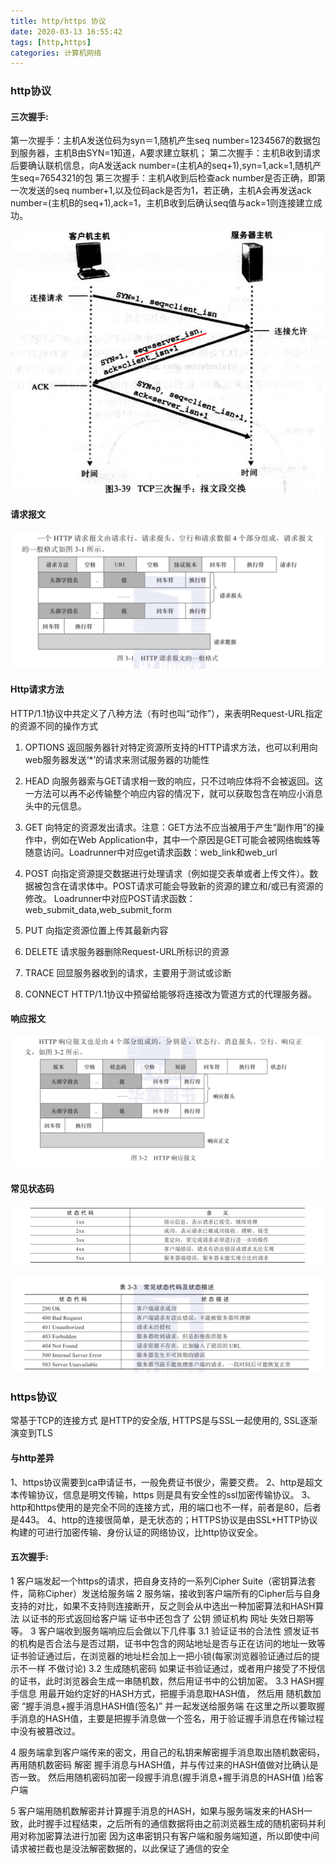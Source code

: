 ```yaml
---
title: http/https 协议
date: 2020-03-13 16:55:42
tags: [http,https]
categories: 计算机网络
---
```


### http协议

#### 三次握手:

第一次握手：主机A发送位码为syn＝1,随机产生seq number=1234567的数据包到服务器，主机B由SYN=1知道，A要求建立联机； 
第二次握手：主机B收到请求后要确认联机信息，向A发送ack number=(主机A的seq+1),syn=1,ack=1,随机产生seq=7654321的包 
第三次握手：主机A收到后检查ack number是否正确，即第一次发送的seq number+1,以及位码ack是否为1，若正确，主机A会再发送ack number=(主机B的seq+1),ack=1，主机B收到后确认seq值与ack=1则连接建立成功。

<!--more-->

![](httphttpsxieyi/11111111111.png)

#### 请求报文

![](httphttpsxieyi/22222222222.png)

#### Http请求方法

HTTP/1.1协议中共定义了八种方法（有时也叫“动作”），来表明Request-URL指定的资源不同的操作方式

1. OPTIONS 
   返回服务器针对特定资源所支持的HTTP请求方法，也可以利用向web服务器发送‘*’的请求来测试服务器的功能性

2. HEAD 
   向服务器索与GET请求相一致的响应，只不过响应体将不会被返回。这一方法可以再不必传输整个响应内容的情况下，就可以获取包含在响应小消息头中的元信息。

3. GET 
   向特定的资源发出请求。注意：GET方法不应当被用于产生“副作用”的操作中，例如在Web Application中，其中一个原因是GET可能会被网络蜘蛛等随意访问。Loadrunner中对应get请求函数：web_link和web_url

4. POST 
   向指定资源提交数据进行处理请求（例如提交表单或者上传文件）。数据被包含在请求体中。POST请求可能会导致新的资源的建立和/或已有资源的修改。 Loadrunner中对应POST请求函数：web_submit_data,web_submit_form

5. PUT 
   向指定资源位置上传其最新内容

6. DELETE 
   请求服务器删除Request-URL所标识的资源

7. TRACE 
   回显服务器收到的请求，主要用于测试或诊断

8. CONNECT 
   HTTP/1.1协议中预留给能够将连接改为管道方式的代理服务器。

#### 响应报文

![](httphttpsxieyi/333333333333.png)

#### 常见状态码

![](httphttpsxieyi/4.png)

![](httphttpsxieyi/5.png)

### https协议

常基于TCP的连接方式 是HTTP的安全版, HTTPS是与SSL一起使用的, SSL逐渐演变到TLS

#### 与http差异

1、https协议需要到ca申请证书，一般免费证书很少，需要交费。 
2、http是超文本传输协议，信息是明文传输，https 则是具有安全性的ssl加密传输协议。 
3、http和https使用的是完全不同的连接方式，用的端口也不一样，前者是80，后者是443。 
4、http的连接很简单，是无状态的；HTTPS协议是由SSL+HTTP协议构建的可进行加密传输、身份认证的网络协议，比http协议安全。

#### 五次握手:

1 客户端发起一个https的请求，把自身支持的一系列Cipher Suite（密钥算法套件，简称Cipher）发送给服务端 
2 服务端，接收到客户端所有的Cipher后与自身支持的对比，如果不支持则连接断开，反之则会从中选出一种加密算法和HASH算法 
以证书的形式返回给客户端 证书中还包含了 公钥 颁证机构 网址 失效日期等等。 
3 客户端收到服务端响应后会做以下几件事 
3.1 验证证书的合法性 
颁发证书的机构是否合法与是否过期，证书中包含的网站地址是否与正在访问的地址一致等 
证书验证通过后，在浏览器的地址栏会加上一把小锁(每家浏览器验证通过后的提示不一样 不做讨论) 
3.2 生成随机密码 
如果证书验证通过，或者用户接受了不授信的证书，此时浏览器会生成一串随机数，然后用证书中的公钥加密。 
3.3 HASH握手信息 
用最开始约定好的HASH方式，把握手消息取HASH值， 然后用 随机数加密 “握手消息+握手消息HASH值(签名)” 并一起发送给服务端 
在这里之所以要取握手消息的HASH值，主要是把握手消息做一个签名，用于验证握手消息在传输过程中没有被篡改过。

4 服务端拿到客户端传来的密文，用自己的私钥来解密握手消息取出随机数密码，再用随机数密码 解密 握手消息与HASH值，并与传过来的HASH值做对比确认是否一致。 
然后用随机密码加密一段握手消息(握手消息+握手消息的HASH值 )给客户端

5 客户端用随机数解密并计算握手消息的HASH，如果与服务端发来的HASH一致，此时握手过程结束，之后所有的通信数据将由之前浏览器生成的随机密码并利用对称加密算法进行加密 
因为这串密钥只有客户端和服务端知道，所以即使中间请求被拦截也是没法解密数据的，以此保证了通信的安全
